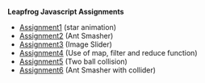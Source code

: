 __Leapfrog Javascript Assignments__
* [Assignment1](https://bipinmdr07.github.io/js-experiments/ast1/) (star animation)
* [Assignment2](https://bipinmdr07.github.io/js-experiments/ast2/) (Ant Smasher)
* [Assignment3](https://bipinmdr07.github.io/js-experiments/ast3/) (Image Slider)
* [Assignment4](https://bipinmdr07.github.io/js-experiments/ast4/)  (Use of map, filter and reduce function) 
* [Assignment5](https://bipinmdr07/github.io/js-experiments/ast5/) (Two ball collision)
* [Assignment6](https://bipinmdr07/github.io/js-experiments/ast6/) (Ant Smasher with collider)